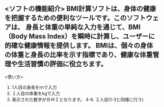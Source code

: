 <ソフトの機能紹介>
BMI計算ソフトは、身体の健康を把握するための便利なツールです。このソフトウェアは、
身長と体重の単純な入力を通じて、BMI（Body Mass Index）を瞬時に計算し、ユーザーに的確な健康情報を提供します。
BMIは、個々の身体の体重と身長の比率を示す指標であり、健康な体重管理や生活習慣の評価に役立ちます。
-----------------------------------------------------------------------------------------------------------
<使い方>
1. 1人目の身長をｍで入力
2. １人目の体重をkgで入力
3. 表示された数字がＢＭＩとなります。
4-6. ２人目(1-3と同様に行う)

